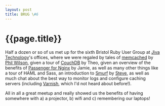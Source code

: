 ```yaml
---
layout: post
title: BRUG \#6
---
```


# {{page.title}}

Half a dozen or so of us met up for the sixth Bristol Ruby User Group at [Jiva Technology](http://jivatechnology.com/)'s offices, where we were 
regaled by tales of [memcached](http://code.google.com/p/memcached/) by [Phil Wilson](http://philwilson.org/blog/), given a tour of 
[CouchDB](http://couchdb.apache.org/) by Theo, given an overview of the benefits of [Passenger for 
Nginx](http://www.modrails.com/documentation/Users%20guide%20Nginx.html) by Jamie, as well as many other things like 
a tour of HAML and Sass, an introduction to [Smurf](http://github.com/thumblemonks/smurf/tree/master) by [Steve](http://wearebeef.co.uk/), as well as 
much chat about the best way to monitor logs and configure caching servers (including [Varnish](http://varnish.projects.linpro.no/), which I'd not 
heard about before!).

All in all a great meetup and really showed us the benefits of having somewhere with a) a projector, b) wifi and c) remembering our laptops!
